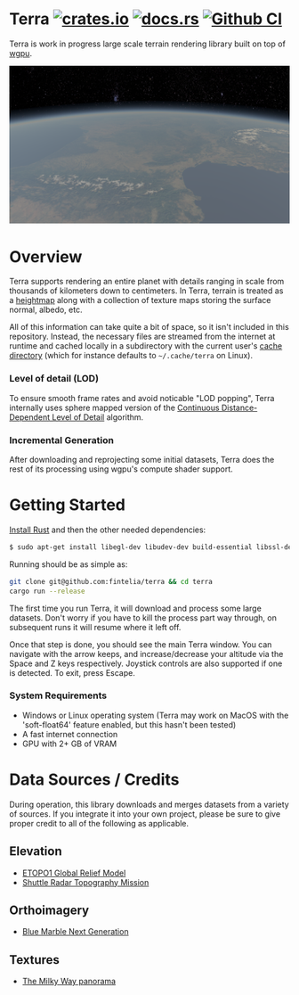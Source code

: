 # Terra [![crates.io](https://img.shields.io/crates/v/terra.svg)](https://crates.io/crates/terra) [![docs.rs](https://docs.rs/terra/badge.svg)](https://docs.rs/terra) [![Github CI](https://img.shields.io/github/workflow/status/fintelia/terra/Rust)](https://github.com/fintelia/terra/actions?query=workflow%3ARust)

Terra is work in progress large scale terrain rendering library built on top of
[wgpu](https://github.com/gfx-rs/wgpu).

![Screenshot](/screenshot.png?raw=true)

# Overview

Terra supports rendering an entire planet with details ranging in scale from
thousands of kilometers down to centimeters. In Terra, terrain is treated as a
[heightmap](https://en.wikipedia.org/wiki/Heightmap) along with a collection of
texture maps storing the surface normal, albedo, etc.

All of this information can take quite a bit of space, so it isn't included in
this repository. Instead, the necessary files are streamed from the internet at
runtime and cached locally in a subdirectory with the current user's [cache
directory](https://docs.rs/dirs/3.0.1/dirs/fn.cache_dir.html) (which for
instance defaults to `~/.cache/terra` on Linux).

### Level of detail (LOD)

To ensure smooth frame rates and avoid noticable "LOD popping", Terra internally
uses sphere mapped version of the [Continuous Distance-Dependent Level of
Detail](https://pdfs.semanticscholar.org/6a75/892f45b72f8765379134e8d2a4ed6a04f1b0.pdf)
algorithm.

### Incremental Generation

After downloading and reprojecting some initial datasets, Terra does the rest of
its processing using wgpu's compute shader support.

# Getting Started

[Install Rust](https://rustup.rs/) and then the other needed dependencies:

```bash
$ sudo apt-get install libegl-dev libudev-dev build-essential libssl-dev cmake
```

Running should be as simple as:

```bash
git clone git@github.com:fintelia/terra && cd terra
cargo run --release
```

The first time you run Terra, it will download and process some large
datasets. Don't worry if you have to kill the process part way through, on
subsequent runs it will resume where it left off.

Once that step is done, you should see the main Terra window. You can navigate
with the arrow keeps, and increase/decrease your altitude via the Space and Z
keys respectively. Joystick controls are also supported if one is detected. To
exit, press Escape.

### System Requirements

* Windows or Linux operating system (Terra may work on MacOS with the 'soft-float64' feature enabled, but this hasn't been tested)
* A fast internet connection
* GPU with 2+ GB of VRAM

# Data Sources / Credits

During operation, this library downloads and merges datasets from a variety of sources. If you integrate
it into your own project, please be sure to give proper credit to all of the following as applicable.

## Elevation

* [ETOPO1 Global Relief Model](https://www.ngdc.noaa.gov/mgg/global)
* [Shuttle Radar Topography Mission](https://www.usgs.gov/centers/eros/science/usgs-eros-archive-digital-elevation-shuttle-radar-topography-mission-srtm-1-arc)

## Orthoimagery

* [Blue Marble Next Generation](https://visibleearth.nasa.gov/view.php?id=76487)

## Textures

* [The Milky Way panorama](https://www.eso.org/public/images/eso0932a/)
